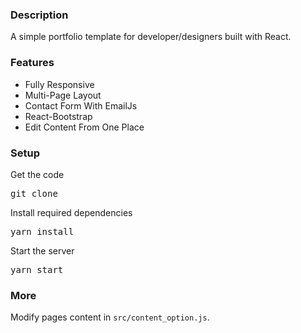 ### Description

A simple portfolio template for developer/designers built with React. 

### Features

- Fully Responsive
- Multi-Page Layout
- Contact Form With EmailJs
- React-Bootstrap
- Edit Content From One Place

### Setup

Get the code

<pre>git clone</pre>
 
Install required dependencies

<pre>yarn install</pre>


Start the server

<pre>yarn start</pre>

### More

Modify pages content in  `src/content_option.js`.


